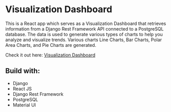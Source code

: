 # Visualization Dashboard
This is a React app which serves as a Visualization Dashboard that
                retrieves information from a Django Rest Framework API connected
                to a PostgreSQL database. The data is used to generate various
                types of charts to help you analyze and visualize trends. Various charts Line Charts, Bar Charts, Polar Area
                Charts, and Pie Charts are generated.

Check it out here: [Visualization Dashboard](https://astonishing-sfogliatella-777e7d.netlify.app/)

## Build with:
- Django
- React JS
- Django Rest Framework
- PostgreSQL
- Material UI
